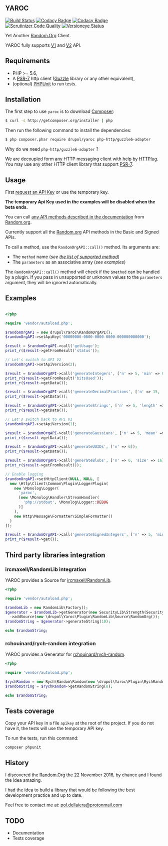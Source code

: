 ## YAROC
[![Build Status](https://travis-ci.org/drupol/yaroc.svg?branch=master)](https://travis-ci.org/drupol/yaroc) [![Codacy Badge](https://api.codacy.com/project/badge/Grade/7231dd2876b14e90a02cd1df9055309b)](https://www.codacy.com/app/drupol/yaroc) [![Codacy Badge](https://api.codacy.com/project/badge/Coverage/7231dd2876b14e90a02cd1df9055309b)](https://www.codacy.com/app/drupol/yaroc) [![Scrutinizer Code Quality](https://scrutinizer-ci.com/g/drupol/yaroc/badges/quality-score.png?b=master)](https://scrutinizer-ci.com/g/drupol/yaroc/?branch=master) [![Versioneye Status](https://www.versioneye.com/user/projects/58434f1d1f3a6d01f62cbee1/badge.svg)](https://www.versioneye.com/user/projects/58434f1d1f3a6d01f62cbee1)

Yet Another [Random.Org](https://random.org) Client.

YAROC fully supports [V1](https://api.random.org/json-rpc/1/) and [V2](https://api.random.org/json-rpc/2) API.

## Requirements

* PHP >= 5.6,
* A [PSR-7](http://www.php-fig.org/psr/psr-7/) http client ([Guzzle](https://github.com/guzzle/guzzle) library or any other equivalent),
* (optional) [PHPUnit](https://phpunit.de/) to run tests.

## Installation

The first step to use `yaroc` is to download [Composer](https://getcomposer.org/):

```bash
$ curl -s http://getcomposer.org/installer | php
```

Then run the following command to install the dependencies:

```bash
$ php composer.phar require drupol/yaroc php-http/guzzle6-adapter
```

Why do we need `php-http/guzzle6-adapter` ?

We are decoupled form any HTTP messaging client with help by [HTTPlug](http://httplug.io/).
You may use any other HTTP client library that support [PSR-7](http://www.php-fig.org/psr/psr-7/).

## Usage
First [request an API Key](https://api.random.org/api-keys) or use the temporary key.

__The temporary Api Key used in the examples will be disabled when the beta ends.__

You can call [any API methods described in the documentation](https://api.random.org/json-rpc/1/basic) from [Random.org](https://random.org).

Currently support all the [Random.org](https://random.org) API methods in the Basic and Signed APIs.

To call a method, use the ```RandomOrgAPI::call()``` method. Its arguments are:

- The ```method``` name (_see [the list of supported method](https://api.random.org/json-rpc/1/)_)
- The ```parameters``` as an associative array (_see examples_)

The ```RandomOrgAPI::call()``` method will check if the ```$method``` can be handled by a plugin.
If you pass in unsupported or unknown values to the ```parameters``` argument, they will be ignored automatically.

## Examples

```php

<?php

require 'vendor/autoload.php';

$randomOrgAPI = new drupol\Yaroc\RandomOrgAPI();
$randomOrgAPI->setApiKey('00000000-0000-0000-0000-000000000000');

$result = $randomOrgAPI->call('getUsage');
print_r($result->getFromResult('status'));

// Let's switch to API V2
$randomOrgAPI->setApiVersion(2);

$result = $randomOrgAPI->call('generateIntegers', ['n' => 5, 'min' => 0, 'max' => 100]);
print_r($result->getFromResult('bitsUsed'));
print_r($result->getData());

$result = $randomOrgAPI->call('generateDecimalFractions', ['n' => 15, 'decimalPlaces' => 6]);
print_r($result->getData());

$result = $randomOrgAPI->call('generateStrings', ['n' => 5, 'length' => 20]);
print_r($result->getData());

// Let's switch back to API V1
$randomOrgAPI->setApiVersion(1);

$result = $randomOrgAPI->call('generateGaussians', ['n' => 5, 'mean' => 5, 'standardDeviation' => 3, 'significantDigits' => 3]);
print_r($result->getData());

$result = $randomOrgAPI->call('generateUUIDs', ['n' => 6]);
print_r($result->getData());

$result = $randomOrgAPI->call('generateBlobs', ['n' => 6, 'size' => 16]);
print_r($result->getFromResult());

// Enable logging
$randomOrgAPI->setHttpClient(NULL, NULL, [
  new \Http\Client\Common\Plugin\LoggerPlugin(
    new \Monolog\Logger(
      'yaroc',
      [new \Monolog\Handler\StreamHandler(
        'php://stdout', \Monolog\Logger::DEBUG
      )]
    ),
    new Http\Message\Formatter\SimpleFormatter()
  )
]);

$result = $randomOrgAPI->call('generateSignedIntegers', ['n' => 5, 'min' => 0, 'max' => 40]);
print_r($result->get());

```

## Third party libraries integration

### ircmaxell/RandomLib integration

YAROC provides a Source for [ircmaxell/RandomLib](https://github.com/ircmaxell/RandomLib).

```php
<?php

require 'vendor/autoload.php';

$randomLib = new RandomLib\Factory();
$generator = $randomLib->getGenerator(new SecurityLib\Strength(SecurityLib\Strength::HIGH))
  ->addSource(new \drupol\Yaroc\Plugin\RandomLib\Source\RandomOrg());
$randomString = $generator->generateString(10);

echo $randomString;

```
### rchouinard/rych-random integration

YAROC provides a Generator for [rchouinard/rych-random](https://github.com/rchouinard/rych-random).

```php
<?php

require 'vendor/autoload.php';

$rychRandom = new Rych\Random\Random(new \drupol\Yaroc\Plugin\RychRandom\Generator\RandomOrg());
$randomString = $rychRandom->getRandomString(8);

echo $randomString;

```

## Tests coverage

Copy your API key in a file ```apikey``` at the root of the project. If you do not have it, the tests will use the temporary API key.

To run the tests, run this command:

```
composer phpunit
```

## History

I discovered the [Random.Org](https://random.org) the 22 November 2016, by chance and I found the idea amazing.

I had the idea to build a library that would be following the best development practice and up to date.

Feel free to contact me at: pol.dellaiera@protonmail.com

## TODO

- Documentation
- Tests coverage


